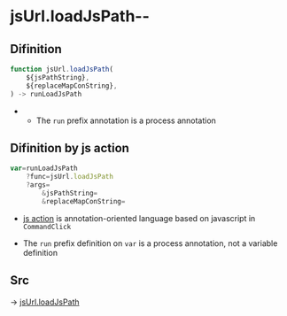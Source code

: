 # jsUrl.loadJsPath--

## Difinition

```js.js
function jsUrl.loadJsPath(
	${jsPathString},
	${replaceMapConString},
) -> runLoadJsPath
```

- - The `run` prefix annotation is a process annotation


## Difinition by js action

```js.js
var=runLoadJsPath
	?func=jsUrl.loadJsPath
	?args=
		&jsPathString=
		&replaceMapConString=
```

- [js action](#) is annotation-oriented language based on javascript in `CommandClick`

- The `run` prefix definition on `var` is a process annotation, not a variable definition

## Src

-> [jsUrl.loadJsPath](https://github.com/puutaro/CommandClick/blob/master/app/src/main/java/com/puutaro/commandclick/fragment_lib/terminal_fragment/js_interface/JsUrl.kt#L58)



